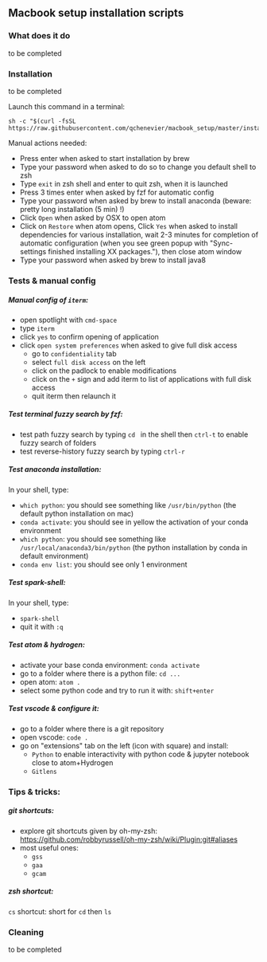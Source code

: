 ## Macbook setup installation scripts

### What does it do

to be completed

### Installation

to be completed

Launch this command in a terminal:
```
sh -c "$(curl -fsSL https://raw.githubusercontent.com/qchenevier/macbook_setup/master/install.sh)"
```

Manual actions needed:
- Press enter when asked to start installation by brew
- Type your password when asked to do so to change you default shell to zsh
- Type `exit` in zsh shell and enter to quit zsh, when it is launched
- Press 3 times enter when asked by fzf for automatic config
- Type your password when asked by brew to install anaconda (beware: pretty long installation (5 min) !)
- Click `Open` when asked by OSX to open atom
- Click on `Restore` when atom opens, Click `Yes` when asked to install dependencies for various installation, wait 2-3 minutes for completion of automatic configuration (when you see green popup with "Sync-settings finished installing XX packages."), then close atom window
- Type your password when asked by brew to install java8

### Tests & manual config

##### Manual config of `iterm`:
- open spotlight with `cmd-space`
- type `iterm`
- click `yes` to confirm opening of application
- click `open system preferences` when asked to give full disk access
  - go to `confidentiality` tab
  - select `full disk access` on the left
  - click on the padlock to enable modifications
  - click on the `+` sign and add iterm to list of applications with full disk access
  - quit iterm then relaunch it

##### Test terminal fuzzy search by fzf:
- test path fuzzy search by typing `cd ` in the shell then `ctrl-t` to enable fuzzy search of folders
- test reverse-history fuzzy search by typing `ctrl-r`

##### Test anaconda installation:

In your shell, type:
- `which python`: you should see something like `/usr/bin/python` (the default python installation on mac)
- `conda activate`: you should see in yellow the activation of your conda environment
- `which python`: you should see something like `/usr/local/anaconda3/bin/python` (the python installation by conda in default environment)
- `conda env list`: you should see only 1 environment

##### Test spark-shell:

In your shell, type:
- `spark-shell`
- quit it with `:q`

##### Test atom & hydrogen:
- activate your base conda environment: `conda activate`
- go to a folder where there is a python file: `cd ...`
- open atom: `atom .`
- select some python code and try to run it with: `shift+enter`

##### Test vscode & configure it:
- go to a folder where there is a git repository
- open vscode: `code .`
- go on "extensions" tab on the left (icon with square) and install:
  - `Python` to enable interactivity with python code & jupyter notebook close to atom+Hydrogen
  - `Gitlens`

### Tips & tricks:

##### git shortcuts:
- explore git shortcuts given by oh-my-zsh: https://github.com/robbyrussell/oh-my-zsh/wiki/Plugin:git#aliases
- most useful ones:
  - `gss`
  - `gaa`
  - `gcam`

##### zsh shortcut:
`cs` shortcut: short for `cd` then `ls`

### Cleaning

to be completed
